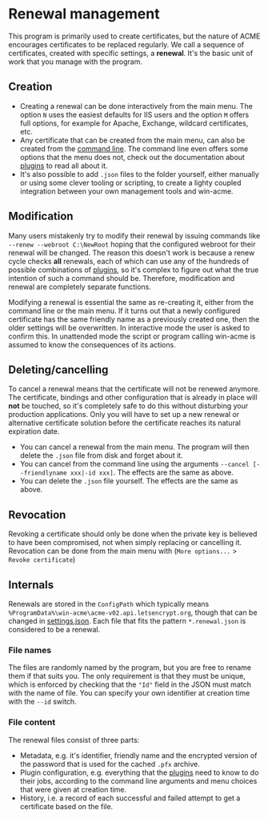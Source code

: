 ﻿---
sidebar: manual
---

# Renewal management
This program is primarily used to create certificates, but the nature of ACME encourages certificates to be 
replaced regularly. We call a sequence of certificates, created with specific settings, a **renewal**. It's the 
basic unit of work that you manage with the program.

## Creation
- Creating a renewal can be done interactively from the main menu. The option `N` uses the easiest defaults for 
IIS users and the option `M` offers full options, for example for Apache, Exchange, wildcard certificates, etc. 
- Any certificate that can be created from the main menu, can also be created from the 
[command line](/win-acme/reference/cli). 
The command line even offers some options that the menu does not, check out the documentation 
about [plugins](/win-acme/reference/plugins/) to read all about it.
- It's also possible to add `.json` files to the folder yourself, either manually or using some clever tooling or 
scripting, to create a lighty coupled integration between your own management tools and win-acme.

## Modification
Many users mistakenly try to modify their renewal by issuing commands like `--renew --webroot C:\NewRoot` 
hoping that the configured webroot for their renewal will be changed. The reason this doesn't work is 
because a renew cycle checks **all** renewals, each of which can use any of the hundreds of possible 
combinations of [plugins](/win-acme/reference/plugins/), so it's complex to figure out what the 
true intention of such a command should be. Therefore, modification and renewal are completely separate
functions.

Modifying a renewal is essential the same as re-creating it, either from the command line or the main menu. 
If it turns out that a newly configured certificate has the same friendly name as a previously created one, 
then the older settings will be overwritten. In interactive mode the user is asked to confirm this. In 
unattended mode the script or program calling win-acme is assumed to know the consequences of its actions.

## Deleting/cancelling
To cancel a renewal means that the certificate will not be renewed anymore. The certificate, bindings 
and other configuration that is already in place will **not** be touched, so it's completely safe to do
this without disturbing your production applications. Only you will have to set up a new renewal or 
alternative certificate solution before the certificate reaches its natural expiration date. 
- You can cancel a renewal from the main menu. The program will then delete the `.json` file from 
disk and forget about it.
- You can cancel from the command line using the arguments `--cancel [--friendlyname xxx|-id xxx]`. 
The effects are the same as above.
- You can delete the `.json` file yourself. The effects are the same as above.

## Revocation
Revoking a certificate should only be done when the private key is believed to have been compromised, 
not when simply replacing or cancelling it. Revocation can be done from the main menu with
(`More options...` > `Revoke certificate`)

## Internals
Renewals are stored in the `ConfigPath` which typically means `%ProgramData%\win-acme\acme-v02.api.letsencrypt.org`, 
though that can be changed in [settings.json](/win-acme/reference/settings). Each file that fits the pattern 
`*.renewal.json` is considered to be a renewal. 

### File names
The files are randomly named by the program, but you are free to rename them if that suits you. The only requirement 
is that they must be unique, which is enforced by checking that the `"Id"` field in the JSON must match with the 
name of file. You can specify your own identifier at creation time with the `--id` switch.

### File content
The renewal files consist of three parts:
- Metadata, e.g. it's identifier, friendly name and the encrypted version of the password that is used for 
the cached `.pfx` archive.
- Plugin configuration, e.g. everything that the [plugins](/win-acme/reference/plugins/) need to know 
to do their jobs, according to the command line arguments and menu choices that were given at creation time.
- History, i.e. a record of each successful and failed attempt to get a certificate based on the file.